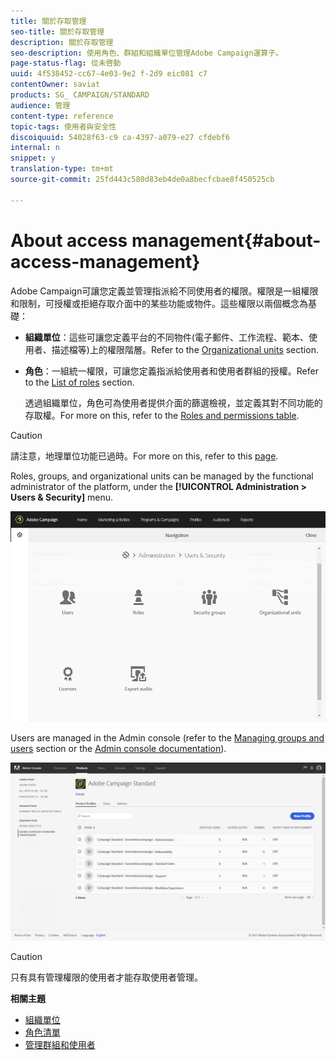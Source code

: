 ```yaml
---
title: 關於存取管理
seo-title: 關於存取管理
description: 關於存取管理
seo-description: 使用角色、群組和組織單位管理Adobe Campaign運算子。
page-status-flag: 從未啓動
uuid: 4f538452-cc67-4e03-9e2 f-2d9 eic081 c7
contentOwner: saviat
products: SG_ CAMPAIGN/STANDARD
audience: 管理
content-type: reference
topic-tags: 使用者與安全性
discoiquuid: 54028f63-c9 ca-4397-a079-e27 cfdebf6
internal: n
snippet: y
translation-type: tm+mt
source-git-commit: 25fd443c580d83eb4de0a8becfcbae8f450525cb

---
```



# About access management{#about-access-management}

Adobe Campaign可讓您定義並管理指派給不同使用者的權限。權限是一組權限和限制，可授權或拒絕存取介面中的某些功能或物件。這些權限以兩個概念為基礎：

* **組織單位**：這些可讓您定義平台的不同物件(電子郵件、工作流程、範本、使用者、描述檔等)上的權限階層。Refer to the [Organizational units](../../administration/using/organizational-units.md) section.
* **角色**：一組統一權限，可讓您定義指派給使用者和使用者群組的授權。Refer to the [List of roles](../../administration/using/list-of-roles.md) section.

   透過組織單位，角色可為使用者提供介面的篩選檢視，並定義其對不同功能的存取權。For more on this, refer to the [Roles and permissions table](https://docs.campaign.adobe.com/doc/standard/en/Technotes/AdobeCampaign-ACSRights.pdf).

>[!CAUTION]
>
>請注意，地理單位功能已過時。For more on this, refer to this [page](https://helpx.adobe.com/campaign/kb/acs-deprecated-and-removed-features.html).

Roles, groups, and organizational units can be managed by the functional administrator of the platform, under the **[!UICONTROL Administration > Users & Security]** menu.

![](assets/user_management_1.png)

Users are managed in the Admin console (refer to the [Managing groups and users](../../administration/using/managing-groups-and-users.md) section or the [Admin console documentation](https://helpx.adobe.com/enterprise/managing/user-guide.html)).

![](assets/user_management_6.png)

>[!CAUTION]
>
>只有具有管理權限的使用者才能存取使用者管理。

**相關主題**

* [組織單位](../../administration/using/organizational-units.md)
* [角色清單](../../administration/using/list-of-roles.md)
* [管理群組和使用者](../../administration/using/managing-groups-and-users.md)


